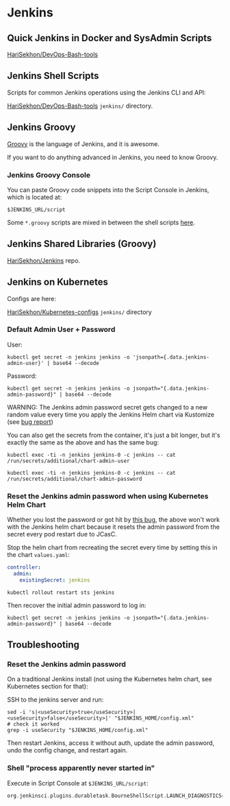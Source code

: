 # Jenkins

## Quick Jenkins in Docker and SysAdmin Scripts

[HariSekhon/DevOps-Bash-tools](https://github.com/HariSekhon/DevOps-Bash-tools#cicd---continuous-integration--continuous-deployment)

## Jenkins Shell Scripts

Scripts for common Jenkins operations using the Jenkins CLI and API:

[HariSekhon/DevOps-Bash-tools](https://github.com/HariSekhon/DevOps-Bash-tools/tree/master/jenkins)
`jenkins/` directory.

## Jenkins Groovy

[Groovy](groovy.md) is the language of Jenkins, and it is awesome.

If you want to do anything advanced in Jenkins, you need to know Groovy.

### Jenkins Groovy Console

You can paste Groovy code snippets into the Script Console in Jenkins, which is located at:

`$JENKINS_URL/script`

Some `*.groovy` scripts are mixed in between the shell scripts
[here](https://github.com/HariSekhon/DevOps-Bash-tools/tree/master/jenkins).

## Jenkins Shared Libraries (Groovy)

[HariSekhon/Jenkins](https://github.com/HariSekhon/Jenkins) repo.

## Jenkins on Kubernetes

Configs are here:

[HariSekhon/Kubernetes-configs](https://github.com/HariSekhon/Kubernetes-configs#readme)
`jenkins/` directory

### Default Admin User + Password

User:
```shell
kubectl get secret -n jenkins jenkins -o 'jsonpath={.data.jenkins-admin-user}' | base64 --decode
```

Password:
```shell
kubectl get secret -n jenkins jenkins -o jsonpath="{.data.jenkins-admin-password}" | base64 --decode
```

WARNING: The Jenkins admin password secret gets changed to a new random value every time you apply the Jenkins Helm
chart via Kustomize (see [bug report](https://github.com/jenkinsci/helm-charts/issues/1026))

You can also get the secrets from the container, it's just a bit longer, but it's exactly the same as the above and
has the same bug:
```shell
kubectl exec -ti -n jenkins jenkins-0 -c jenkins -- cat /run/secrets/additional/chart-admin-user
```
```shell
kubectl exec -ti -n jenkins jenkins-0 -c jenkins -- cat /run/secrets/additional/chart-admin-password
```

### Reset the Jenkins admin password when using Kubernetes Helm Chart

Whether you lost the password or got hit by [this bug](https://github.com/jenkinsci/helm-charts/issues/1026), the
above won't work with the Jenkins helm chart because it resets the admin password from the secret every pod restart
due to JCasC.

Stop the helm chart from recreating the secret every time by setting this in the chart `values.yaml`:
```yaml
controller:
  admin:
    existingSecret: jenkins
```

```shell
kubectl rollout restart sts jenkins
```

Then recover the initial admin password to log in:
```shell
kubectl get secret -n jenkins jenkins -o jsonpath="{.data.jenkins-admin-password}" | base64 --decode
```

## Troubleshooting

### Reset the Jenkins admin password

On a traditional Jenkins install (not using the Kubernetes helm chart, see Kubernetes section for that):

SSH to the jenkins server and run:

```shell
sed -i 's|<useSecurity>true</useSecurity>|<useSecurity>false</useSecurity>|' "$JENKINS_HOME/config.xml"
# check it worked
grep -i useSecurity "$JENKINS_HOME/config.xml"
```
Then restart Jenkins, access it without auth, update the admin password, undo the config change, and restart again.

### Shell "process apparently never started in"

Execute in Script Console at `$JENKINS_URL/script`:
```groovy
org.jenkinsci.plugins.durabletask.BourneShellScript.LAUNCH_DIAGNOSTICS=true
```
